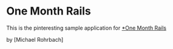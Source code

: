 # One Month Rails

This is the pinteresting sample application for
[*One Month Rails](http://onemonthrails.com)

by [Michael Rohrbach]